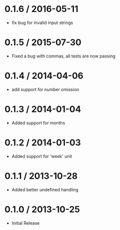 
0.1.6 / 2016-05-11
==================

  * fix bug for invalid input strings

0.1.5 / 2015-07-30
==================

  * Fixed a bug with commas, all tests are now passing

0.1.4 / 2014-04-06 
==================

 * add support for number omission

0.1.3 / 2014-01-04 
==================

 * Added support for months

0.1.2 / 2014-01-03 
==================

 * Added support for 'week' unit

0.1.1 / 2013-10-28 
==================

 * Added better undefined handling

 0.1.0 / 2013-10-25
==================

 * Initial Release
